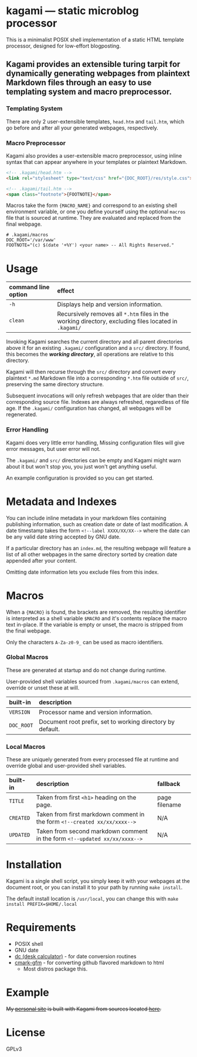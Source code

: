 # kagami — static microblog processor
This is a minimalist POSIX shell implementation of a static HTML template
processor, designed for low-effort blogposting.

Kagami provides an extensible turing tarpit for dynamically generating
webpages from plaintext Markdown files through an easy to use templating
system and macro preprocessor.
---------

### Templating System
There are only 2 user-extensible templates, `head.htm` and `tail.htm`, which go
before and after all your generated webpages, respectively.

### Macro Preprocessor
Kagami also provides a user-extensible macro preprocessor, using inline syntax
that can appear anywhere in your templates or plaintext Markdown.

```html
<!-- .kagami/head.htm -->
<link rel="stylesheet" type="text/css" href="{DOC_ROOT}/res/style.css">
```
```html
<!-- .kagami/tail.htm -->
<span class="footnote">{FOOTNOTE}</span>
```
Macros take the form `{MACRO_NAME}` and correspond to an existing shell
environment variable, or one you define yourself using the optional `macros`
file that is sourced at runtime. They are evaluated and replaced from the final
webpage.
```shell
# .kagami/macros
DOC_ROOT='/var/www'
FOOTNOTE="(c) $(date '+%Y') <your name> -- All Rights Reserved."
```

# Usage
| command line option | effect |
| :-- | :-- |
| `-h` | Displays help and version information. |
| `clean` | Recursively removes all `*.htm` files in the working directory, excluding files located in `.kagami/` |

Invoking Kagami searches the current directory and all parent directories above
it for an existing `.kagami/` configuration and a `src/` directory. If found,
this becomes the _**working directory**_, all operations are relative to this
directory.

Kagami will then recurse through the `src/` directory and convert every
plaintext `*.md` Markdown file into a corresponding `*.htm` file outside of
`src/`, preserving the same directory structure.

Subsequent invocations will only refresh webpages that are older than their
corresponding source file. Indexes are always refreshed, regaredless of file
age.
If the `.kagami/` configuration has changed, all webpages will be regenerated.

### Error Handling
Kagami does very little error handling,
Missing configuration files will give error messages, but user error will not.

The `.kagami/` and `src/` directories can be empty and Kagami might warn
about it but won't stop you, you just won't get anything useful.

An example configuration is provided so you can get started.

# Metadata and Indexes
You can include inline metadata in your markdown files containing publishing
information, such as creation date or date of last modification.
A date timestamp takes the form `<!--label XXXX/XX/XX-->` where the date can be
any valid date string accepted by GNU date.

If a particular directory has an `index.md`, the resulting webpage will feature
a list of all other webpages in the same directory sorted by creation date
appended after your content.

Omitting date information lets you exclude files from this index.

# Macros
When a `{MACRO}` is found, the brackets are removed, the resulting identifier
is interpreted as a shell variable `$MACRO` and it's contents replace the
macro text in-place. If the variable is empty or unset, the macro is stripped
from the final webpage.

Only the characters `A-Za-z0-9_` can be used as macro identifiers.

### Global Macros
These are generated at startup and do not change during runtime.

User-provided shell variables sourced from `.kagami/macros` can extend, override
or unset these at will.

| built-in | description |
| :-- | :-- |
| `VERSION` | Processor name and version information. |
| `DOC_ROOT` | Document root prefix, set to working directory by default. |

### Local Macros
These are uniquely generated from every processed file at runtime and override global and
user-provided shell variables.

| built-in | description | fallback |
| :-- | :-- | :-- |
| `TITLE` | Taken from first `<h1>` heading on the page. | page filename |
| `CREATED` | Taken from first markdown comment in the form `<!--created xx/xx/xxxx-->` | N/A |
| `UPDATED` | Taken from second markdown comment in the form `<!--updated xx/xx/xxxx-->` | N/A |

# Installation
Kagami is a single shell script, you simply keep it with your webpages at the
document root, or you can install it to your path by running `make install`.

The default install location is `/usr/local`, you can change this with
`make install PREFIX=$HOME/.local`

# Requirements
* POSIX shell
* GNU date
* [dc (desk calculator)](https://en.wikipedia.org/wiki/dc_(computer_program)) - for date conversion routines
* [cmark-gfm](https://github.com/github/cmark-gfm) - for converting github flavored markdown to html
	* Most distros package this.

# Example
~~My [personal site](https://microsounds.github.io) is built with Kagami from
sources located [here](https://github.com/microsounds/microsounds.github.io).~~

# License
GPLv3
